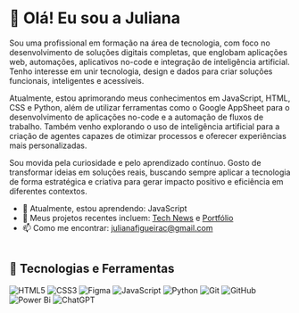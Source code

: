 # 👋 Olá! Eu sou a Juliana 

Sou uma profissional em formação na área de tecnologia, com foco no desenvolvimento de soluções digitais completas, que englobam aplicações web, automações, aplicativos no-code e integração de inteligência artificial. Tenho interesse em unir tecnologia, design e dados para criar soluções funcionais, inteligentes e acessíveis.

Atualmente, estou aprimorando meus conhecimentos em JavaScript, HTML, CSS e Python, além de utilizar ferramentas como o Google AppSheet para o desenvolvimento de aplicações no-code e a automação de fluxos de trabalho. Também venho explorando o uso de inteligência artificial para a criação de agentes capazes de otimizar processos e oferecer experiências mais personalizadas.

Sou movida pela curiosidade e pelo aprendizado contínuo. Gosto de transformar ideias em soluções reais, buscando sempre aplicar a tecnologia de forma estratégica e criativa para gerar impacto positivo e eficiência em diferentes contextos.

- 🌱 Atualmente, estou aprendendo: JavaScript
- 🔭 Meus projetos recentes incluem: [Tech News](https://github.com/julianafc/Tech_News) e [Portfólio](https://github.com/julianafc/Portfolio_Dev)
- 📫 Como me encontrar: [julianafigueirac@gmail.com](mailto:julianafigueirac@gmail.com)
<br><br>
## 🚀 Tecnologias e Ferramentas

![HTML5](https://img.shields.io/badge/-HTML5-E34F26?logo=html5&logoColor=white&style=flat)
![CSS3](https://img.shields.io/badge/-CSS3-1572B6?logo=css3&logoColor=white&style=flat)
![Figma](https://img.shields.io/badge/Figma-%23F24E1E.svg?style=flat&logo=figma&logoColor=white)
![JavaScript](https://img.shields.io/badge/-JavaScript-F7DF1E?logo=javascript&logoColor=black&style=flat)
![Python](https://img.shields.io/badge/Python-3670A0?style=flat&logo=python&logoColor=ffdd54)
![Git](https://img.shields.io/badge/-Git-F05032?logo=git&logoColor=white&style=flat)
![GitHub](https://img.shields.io/badge/-GitHub-181717?logo=github&logoColor=white&style=flat)
![Power Bi](https://img.shields.io/badge/Power_BI-F2C811?style=flat&logo=powerbi&logoColor=black)
![ChatGPT](https://img.shields.io/badge/ChatGPT-74aa9c?style=flat&logo=openai&logoColor=white)

<br>

